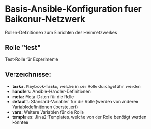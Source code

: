 # Basis-Ansible-Konfiguration fuer Baikonur-Netzwerk
Rollen-Definitionen zum Einrichten des Heimnetzwerkes

## Rolle "test"
Test-Rolle für Experimente

## Verzeichnisse:
* **tasks**: Playbook-Tasks, welche in der Rolle durchgeführt werden
* **handl**ers: Ansible-Handler-Definitionen
* **meta:** Meta-Daten für die Rolle
* **defau**lts: Standard-Variablen für die Rolle (werden von anderen Variabledefinitionen übersteuert)
* **vars:** Weitere Variablen für die Rolle
* **templ**ates: Jinja2-Templates, welche von der Rolle benötigt werden könnten
